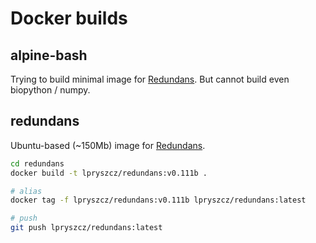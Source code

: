 # Docker builds

## alpine-bash
Trying to build minimal image for [Redundans](https://github.com/lpryszcz/redundans).
But cannot build even biopython / numpy. 

## redundans
Ubuntu-based (~150Mb) image for [Redundans](https://github.com/lpryszcz/redundans).

```bash
cd redundans
docker build -t lpryszcz/redundans:v0.111b .

# alias
docker tag -f lpryszcz/redundans:v0.111b lpryszcz/redundans:latest

# push
git push lpryszcz/redundans:latest

```
